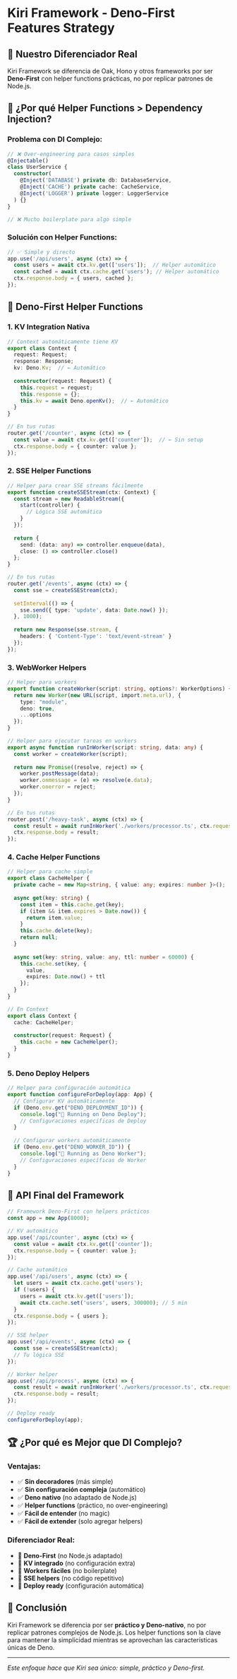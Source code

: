 # Kiri Framework - Deno-First Features Strategy

## 🎯 **Nuestro Diferenciador Real**

Kiri Framework se diferencia de Oak, Hono y otros frameworks por ser **Deno-First** con helper functions prácticas, no por replicar patrones de Node.js.

## 🚀 **¿Por qué Helper Functions > Dependency Injection?**

### **Problema con DI Complejo:**
```typescript
// ❌ Over-engineering para casos simples
@Injectable()
class UserService {
  constructor(
    @Inject('DATABASE') private db: DatabaseService,
    @Inject('CACHE') private cache: CacheService,
    @Inject('LOGGER') private logger: LoggerService
  ) {}
}

// ❌ Mucho boilerplate para algo simple
```

### **Solución con Helper Functions:**
```typescript
// ✅ Simple y directo
app.use('/api/users', async (ctx) => {
  const users = await ctx.kv.get(['users']);  // Helper automático
  const cached = await ctx.cache.get('users'); // Helper automático
  ctx.response.body = { users, cached };
});
```

## 🎯 **Deno-First Helper Functions**

### **1. KV Integration Nativa**
```typescript
// Context automáticamente tiene KV
export class Context {
  request: Request;
  response: Response;
  kv: Deno.Kv;  // ← Automático
  
  constructor(request: Request) {
    this.request = request;
    this.response = {};
    this.kv = await Deno.openKv();  // ← Automático
  }
}

// En tus rutas
router.get('/counter', async (ctx) => {
  const value = await ctx.kv.get(['counter']);  // ← Sin setup
  ctx.response.body = { counter: value };
});
```

### **2. SSE Helper Functions**
```typescript
// Helper para crear SSE streams fácilmente
export function createSSEStream(ctx: Context) {
  const stream = new ReadableStream({
    start(controller) {
      // Lógica SSE automática
    }
  });
  
  return {
    send: (data: any) => controller.enqueue(data),
    close: () => controller.close()
  };
}

// En tus rutas
router.get('/events', async (ctx) => {
  const sse = createSSEStream(ctx);
  
  setInterval(() => {
    sse.send({ type: 'update', data: Date.now() });
  }, 1000);
  
  return new Response(sse.stream, {
    headers: { 'Content-Type': 'text/event-stream' }
  });
});
```

### **3. WebWorker Helpers**
```typescript
// Helper para workers
export function createWorker(script: string, options?: WorkerOptions) {
  return new Worker(new URL(script, import.meta.url), {
    type: "module",
    deno: true,
    ...options
  });
}

// Helper para ejecutar tareas en workers
export async function runInWorker(script: string, data: any) {
  const worker = createWorker(script);
  
  return new Promise((resolve, reject) => {
    worker.postMessage(data);
    worker.onmessage = (e) => resolve(e.data);
    worker.onerror = reject;
  });
}

// En tus rutas
router.post('/heavy-task', async (ctx) => {
  const result = await runInWorker('./workers/processor.ts', ctx.request.body);
  ctx.response.body = result;
});
```

### **4. Cache Helper Functions**
```typescript
// Helper para cache simple
export class CacheHelper {
  private cache = new Map<string, { value: any; expires: number }>();
  
  async get(key: string) {
    const item = this.cache.get(key);
    if (item && item.expires > Date.now()) {
      return item.value;
    }
    this.cache.delete(key);
    return null;
  }
  
  async set(key: string, value: any, ttl: number = 60000) {
    this.cache.set(key, {
      value,
      expires: Date.now() + ttl
    });
  }
}

// En Context
export class Context {
  cache: CacheHelper;
  
  constructor(request: Request) {
    this.cache = new CacheHelper();
  }
}
```

### **5. Deno Deploy Helpers**
```typescript
// Helper para configuración automática
export function configureForDeploy(app: App) {
  // Configurar KV automáticamente
  if (Deno.env.get("DENO_DEPLOYMENT_ID")) {
    console.log("🚀 Running on Deno Deploy");
    // Configuraciones específicas de Deploy
  }
  
  // Configurar workers automáticamente
  if (Deno.env.get("DENO_WORKER_ID")) {
    console.log("👷 Running as Deno Worker");
    // Configuraciones específicas de Worker
  }
}
```

## 🎉 **API Final del Framework**

```typescript
// Framework Deno-First con helpers prácticos
const app = new App(8000);

// KV automático
app.use('/api/counter', async (ctx) => {
  const value = await ctx.kv.get(['counter']);
  ctx.response.body = { counter: value };
});

// Cache automático
app.use('/api/users', async (ctx) => {
  let users = await ctx.cache.get('users');
  if (!users) {
    users = await ctx.kv.get(['users']);
    await ctx.cache.set('users', users, 300000); // 5 min
  }
  ctx.response.body = { users };
});

// SSE helper
app.use('/api/events', async (ctx) => {
  const sse = createSSEStream(ctx);
  // Tu lógica SSE
});

// Worker helper
app.use('/api/process', async (ctx) => {
  const result = await runInWorker('./workers/processor.ts', ctx.request.body);
  ctx.response.body = result;
});

// Deploy ready
configureForDeploy(app);
```

## 🏆 **¿Por qué es Mejor que DI Complejo?**

### **Ventajas:**
- ✅ **Sin decoradores** (más simple)
- ✅ **Sin configuración compleja** (automático)
- ✅ **Deno nativo** (no adaptado de Node.js)
- ✅ **Helper functions** (práctico, no over-engineering)
- ✅ **Fácil de entender** (no magic)
- ✅ **Fácil de extender** (solo agregar helpers)

### **Diferenciador Real:**
- 🚀 **Deno-First** (no Node.js adaptado)
- 🚀 **KV integrado** (no configuración extra)
- 🚀 **Workers fáciles** (no boilerplate)
- 🚀 **SSE helpers** (no código repetitivo)
- 🚀 **Deploy ready** (configuración automática)

## 🎯 **Conclusión**

Kiri Framework se diferencia por ser **práctico y Deno-nativo**, no por replicar patrones complejos de Node.js. Los helper functions son la clave para mantener la simplicidad mientras se aprovechan las características únicas de Deno.

---

*Este enfoque hace que Kiri sea único: simple, práctico y Deno-first.* 